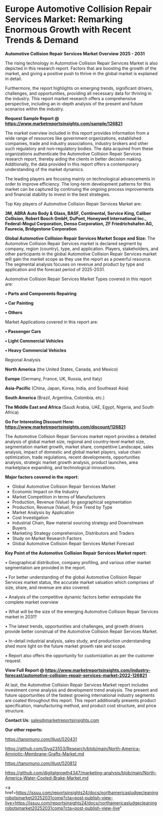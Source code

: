 # Europe Automotive Collision Repair Services Market: Remarking Enormous Growth with Recent Trends & Demand

<Strong> Automotive Collision Repair Services Market Overview 2025 - 2031</strong>

The rising technology in Automotive Collision Repair Services Market is also depicted in this research report. Factors that are boosting the growth of the market, and giving a positive push to thrive in the global market is explained in detail.

Furthermore, the report highlights on emerging trends, significant drivers, challenges, and opportunities, providing all necessary data for thriving in the industry. This report market research offers a comprehensive perspective, including an in-depth analysis of the present and future scenarios within the industry.

<strong>Request Sample Report @ <a href=https://www.marketreportsinsights.com/sample/126821>https://www.marketreportsinsights.com/sample/126821</a></strong>

The market overview included in this report provides information from a wide range of resources like government organizations, established companies, trade and industry associations, industry brokers and other such regulatory and non-regulatory bodies. The data acquired from these organizations authenticate the Automotive Collision Repair Services research report, thereby aiding the clients in better decision making. Additionally, the data provided in this report offers a contemporary understanding of the market dynamics.

The leading players are focusing mainly on technological advancements in order to improve efficiency. The long-term development patterns for this market can be captured by continuing the ongoing process improvements and financial stability to invest in the best strategies.

Top Key players of Automotive Collision Repair Services Market are:

<strong>3M, ABRA Auto Body & Glass, BASF, Continental, Service King, Caliber Collision, Robert Bosch GmbH, DuPont, Honeywell International Inc., Federal-Mogul Corporation, Denso Corporation, ZF Friedrichshafen AG, Faurecia, Bridgestone Corporation</strong>

<strong><b>Global Automotive Collision Repair Services Market Scope and Size:</b></strong>
The Automotive Collision Repair Services market is declared segment by company, region (country), type, and application. Players, stakeholders, and other participants in the global Automotive Collision Repair Services market will gain the market scope as they use the report as a powerful resource. The segmental analysis focuses on revenue and product by type and application and the forecast period of 2025-2031.

Automotive Collision Repair Services Market Types covered in this report are:

<strong>• Parts and Components Repairing

• Car Painting

• Others</strong>

Market Applications covered in this report are:

<strong>• Passenger Cars

• Light Commercial Vehicles

• Heavy Commercial Vehicles</strong> 

Regional Analysis

<strong>North America</strong> (the United States, Canada, and Mexico)

<strong>Europe</strong> (Germany, France, UK, Russia, and Italy)

<strong>Asia-Pacific</strong> (China, Japan, Korea, India, and Southeast Asia)

<strong>South America</strong> (Brazil, Argentina, Colombia, etc.)

<strong>The Middle East and Africa</strong> (Saudi Arabia, UAE, Egypt, Nigeria, and South Africa)

<strong>Go For Interesting Discount Here: <a href=https://www.marketreportsinsights.com/discount/126821>https://www.marketreportsinsights.com/discount/126821</a></strong>

The Automotive Collision Repair Services market report provides a detailed analysis of global market size, regional and country-level market size, segmentation market growth, market share, competitive Landscape, sales analysis, impact of domestic and global market players, value chain optimization, trade regulations, recent developments, opportunities analysis, strategic market growth analysis, product launches, area marketplace expanding, and technological innovations.

<strong><b>Major factors covered in the report:</b></strong>
<ul>
  <li>Global Automotive Collision Repair Services Market </li>
  <li>Economic Impact on the Industry</li>
  <li>Market Competition in terms of Manufacturers</li>
  <li>Production, Revenue (Value) by geographical segmentation</li>
  <li>Production, Revenue (Value), Price Trend by Type</li>
  <li>Market Analysis by Application</li>
  <li>Cost Investigation</li>
  <li>Industrial Chain, Raw material sourcing strategy and Downstream Buyers</li>
  <li>Marketing Strategy comprehension, Distributors and Traders</li>
  <li>Study on Market Research Factors</li>
  <li>Global Automotive Collision Repair Services Market Forecast</li>
</ul>

<strong><b>Key Point of the Automotive Collision Repair Services Market report:</b></strong>

• Geographical distribution, company profiling, and various other market segmentation are provided in the report.

• For better understanding of the global Automotive Collision Repair Services market status, the accurate market valuation which comprises of size, share, and revenue are also covered.

• Analysis of the competitive dynamic factors better extrapolate the complete market overview

• What will be the size of the emerging Automotive Collision Repair Services market in 2031?

• The latest trends, opportunities and challenges, and growth drivers provide better construal of the Automotive Collision Repair Services Market.

• In-detail industrial analysis, sales study, and production understanding shed more light on the future market growth rate and scope.

• Report also offers the opportunity for customization as per the customer request.

<strong><b>View Full Report @ <a href=https://www.marketreportsinsights.com/industry-forecast/automotive-collision-repair-services-market-2022-126821>https://www.marketreportsinsights.com/industry-forecast/automotive-collision-repair-services-market-2022-126821</a></b></strong>


At last, the Automotive Collision Repair Services Market report includes investment come analysis and development trend analysis. The present and future opportunities of the fastest growing international industry segments are coated throughout this report. This report additionally presents product specification, manufacturing method, and product cost structure, and price structure.

<strong>Contact Us:</strong>
sales@marketreportsinsights.com

<strong>Our other reports:</strong>

<a href=https://tanomuno.com/illust/520431>https://tanomuno.com/illust/520431</a>

<a href=https://github.com/Siya23553/Research/blob/main/North-America-Amniotic-Membrane-Grafts-Market.md>https://github.com/Siya23553/Research/blob/main/North-America-Amniotic-Membrane-Grafts-Market.md</a>

<a href=https://tanomuno.com/illust/520812>https://tanomuno.com/illust/520812</a>

<a href=https://github.com/digitalgrowth4347/marketing-analysis/blob/main/North-America-Water-Cooled-Brake-Market.md>https://github.com/digitalgrowth4347/marketing-analysis/blob/main/North-America-Water-Cooled-Brake-Market.md</a>

<a href=https://issuu.com/reportsinsights24/docs/northamericasludgecleaningrobotsmarket20252031comp?cta=post-publish-view-live>https://issuu.com/reportsinsights24/docs/northamericasludgecleaningrobotsmarket20252031comp?cta=post-publish-view-live</a>"
